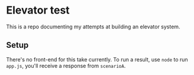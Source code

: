 # Elevator test

This is a repo documenting my attempts at building an elevator system.

## Setup

There's no front-end for this take currently. To run a result, use `node` to run `app.js`, you'll receive a response from `scenarioA`.

